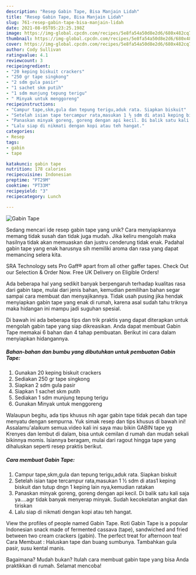 ```yaml
---
description: "Resep Gabin Tape, Bisa Manjain Lidah"
title: "Resep Gabin Tape, Bisa Manjain Lidah"
slug: 761-resep-gabin-tape-bisa-manjain-lidah
date: 2021-08-05T05:23:25.198Z
image: https://img-global.cpcdn.com/recipes/5e8fa54a50d8e2d6/680x482cq70/gabin-tape-foto-resep-utama.jpg
thumbnail: https://img-global.cpcdn.com/recipes/5e8fa54a50d8e2d6/680x482cq70/gabin-tape-foto-resep-utama.jpg
cover: https://img-global.cpcdn.com/recipes/5e8fa54a50d8e2d6/680x482cq70/gabin-tape-foto-resep-utama.jpg
author: Cody Sullivan
ratingvalue: 4.1
reviewcount: 3
recipeingredient:
- "20 keping biskuit crackers"
- "250 gr tape singkong"
- "2 sdm gula pasir"
- "1 sachet skm putih"
- "1 sdm munjung tepung terigu"
- " Minyak untuk menggoreng"
recipeinstructions:
- "Campur tape,skm,gula dan tepung terigu,aduk rata. Siapkan biskuit"
- "Setelah isian tape tercampur rata,masukan 1 ½ sdm di atas1 keping biskuit dan tutup dngn 1 keping lain nya,kemudian ratakan"
- "Panaskan minyak goreng, goreng dengan api kecil. Di balik satu kali saja ya....agr tidak banyak menyerap minyak. Sudah kecokelatan angkat dan tiriskan"
- "Lalu siap di nikmati dengan kopi atau teh hangat."
categories:
- Resep
tags:
- gabin
- tape

katakunci: gabin tape 
nutrition: 178 calories
recipecuisine: Indonesian
preptime: "PT29M"
cooktime: "PT33M"
recipeyield: "3"
recipecategory: Lunch

---
```



![Gabin Tape](https://img-global.cpcdn.com/recipes/5e8fa54a50d8e2d6/680x482cq70/gabin-tape-foto-resep-utama.jpg)

Sedang mencari ide resep gabin tape yang unik? Cara menyiapkannya memang tidak susah dan tidak juga mudah. Jika keliru mengolah maka hasilnya tidak akan memuaskan dan justru cenderung tidak enak. Padahal gabin tape yang enak harusnya sih memiliki aroma dan rasa yang dapat memancing selera kita.

SRA Technology sets Pro Gaff® apart from all other gaffer tapes. Check Out our Selection &amp; Order Now. Free UK Delivery on Eligible Orders!

Ada beberapa hal yang sedikit banyak berpengaruh terhadap kualitas rasa dari gabin tape, mulai dari jenis bahan, kemudian pemilihan bahan segar sampai cara membuat dan menyajikannya. Tidak usah pusing jika hendak menyiapkan gabin tape yang enak di rumah, karena asal sudah tahu triknya maka hidangan ini mampu jadi suguhan spesial.


Di bawah ini ada beberapa tips dan trik praktis yang dapat diterapkan untuk mengolah gabin tape yang siap dikreasikan. Anda dapat membuat Gabin Tape memakai 6 bahan dan 4 tahap pembuatan. Berikut ini cara dalam menyiapkan hidangannya.

<!--inarticleads1-->

##### Bahan-bahan dan bumbu yang dibutuhkan untuk pembuatan Gabin Tape:

1. Gunakan 20 keping biskuit crackers
1. Sediakan 250 gr tape singkong
1. Siapkan 2 sdm gula pasir
1. Siapkan 1 sachet skm putih
1. Sediakan 1 sdm munjung tepung terigu
1. Gunakan  Minyak untuk menggoreng


Walaupun begitu, ada tips khusus nih agar gabin tape tidak pecah dan tape menyatu dengan sempurna. Yuk simak resep dan tips khusus di bawah ini! Assalamu&#39;alaikum semua.video kali ini saya mau bikin GABIN tape yg Krenyes dan lembut di dalam, bisa untuk cemilan d rumah dan mudah sekali bikinnya momis. Isiannya beragam, mulai dari ragout hingga tape yang dihaluskan seperti resep praktis berikut. 

<!--inarticleads2-->

##### Cara membuat Gabin Tape:

1. Campur tape,skm,gula dan tepung terigu,aduk rata. Siapkan biskuit
1. Setelah isian tape tercampur rata,masukan 1 ½ sdm di atas1 keping biskuit dan tutup dngn 1 keping lain nya,kemudian ratakan
1. Panaskan minyak goreng, goreng dengan api kecil. Di balik satu kali saja ya....agr tidak banyak menyerap minyak. Sudah kecokelatan angkat dan tiriskan
1. Lalu siap di nikmati dengan kopi atau teh hangat.


View the profiles of people named Gabin Tape. Roti Gabin Tape is a popular Indonesian snack made of fermented cassava (tape), sandwiched and fried between two cream crackers (gabin). The perfect treat for afternoon tea! Cara Membuat : Haluskan tape dan buang sumbunya. Tambahkan gula pasir, susu kental manis. 

Bagaimana? Mudah bukan? Itulah cara membuat gabin tape yang bisa Anda praktikkan di rumah. Selamat mencoba!

